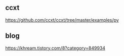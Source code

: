 ## ccxt
https://github.com/ccxt/ccxt/tree/master/examples/py  

## blog
https://khream.tistory.com/8?category=849934  

